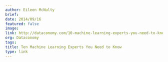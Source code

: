 ```yaml
---
author: Eileen McNulty
brief:
date: 2014/09/16
featured: false
image:
link: http://dataconomy.com/10-machine-learning-experts-you-need-to-know/
org: Dataconomy
tags:
title: Ten Machine Learning Experts You Need to Know
type: link
---
```

